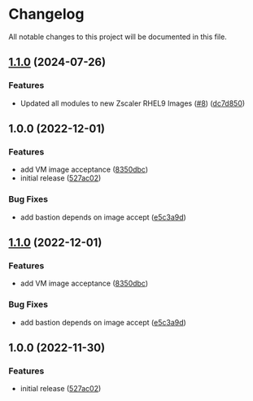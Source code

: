 # Changelog

All notable changes to this project will be documented in this file.

## [1.1.0](https://github.com/zscaler/terraform-azurerm-zpa-app-connector-modules/compare/v1.0.1...v1.1.0) (2024-07-26)


### Features

* Updated all modules to new Zscaler RHEL9 Images ([#8](https://github.com/zscaler/terraform-azurerm-zpa-app-connector-modules/issues/8)) ([dc7d850](https://github.com/zscaler/terraform-azurerm-zpa-app-connector-modules/commit/dc7d8504574e2e64c8f0ffff238f36ef9b55a7d9))

## 1.0.0 (2022-12-01)


### Features

* add VM image acceptance ([8350dbc](https://github.com/zscaler/terraform-azurerm-zpa-app-connector-modules/commit/8350dbcb497288e65f9bee7f675f4d86fe98ba33))
* initial release ([527ac02](https://github.com/zscaler/terraform-azurerm-zpa-app-connector-modules/commit/527ac0220931f341a505be06ce95a4b1860f8939))


### Bug Fixes

* add bastion depends on image accept ([e5c3a9d](https://github.com/zscaler/terraform-azurerm-zpa-app-connector-modules/commit/e5c3a9df4786ce07ec88d277fb7ce72221d04849))

## [1.1.0](https://github.com/zscaler/terraform-azurerm-zpa-app-connector-modules/compare/v1.0.0...v1.1.0) (2022-12-01)


### Features

* add VM image acceptance ([8350dbc](https://github.com/zscaler/terraform-azurerm-zpa-app-connector-modules/commit/8350dbcb497288e65f9bee7f675f4d86fe98ba33))


### Bug Fixes

* add bastion depends on image accept ([e5c3a9d](https://github.com/zscaler/terraform-azurerm-zpa-app-connector-modules/commit/e5c3a9df4786ce07ec88d277fb7ce72221d04849))

## 1.0.0 (2022-11-30)


### Features

* initial release ([527ac02](https://github.com/zscaler/terraform-azurerm-zpa-app-connector-modules/commit/527ac0220931f341a505be06ce95a4b1860f8939))
